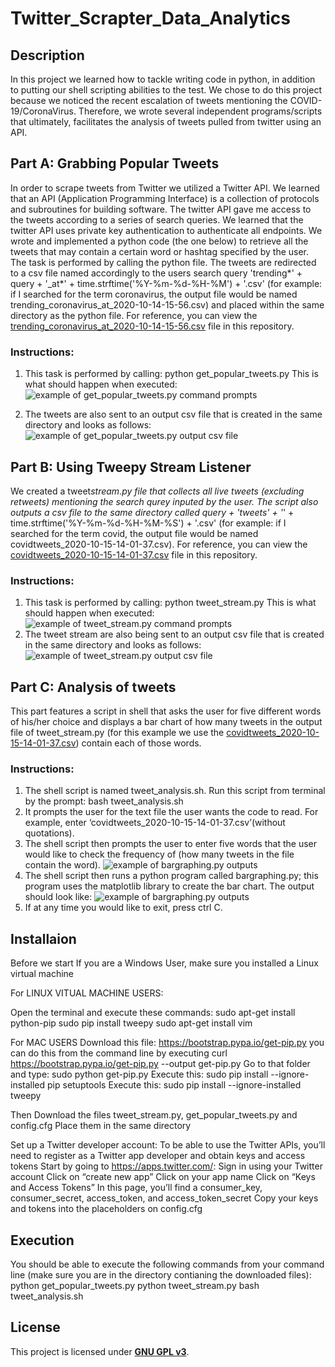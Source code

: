 # Twitter_Scrapter_Data_Analytics

## Description

In this project we learned how to tackle writing code in python, in addition to putting our shell scripting abilities to the test. We chose to do this project because we noticed the recent escalation of tweets mentioning the COVID-19/CoronaVirus. Therefore, we wrote several independent programs/scripts that ultimately, facilitates the analysis of tweets pulled from twitter using an API.

## Part A: Grabbing Popular Tweets

In order to scrape tweets from Twitter we utilized a Twitter API. We learned that an API (Application Programming Interface) is a collection of protocols and subroutines for building software. The twitter API gave me access to the tweets according to a series of search queries. We learned that the twitter API uses private key authentication to authenticate all endpoints. We wrote and implemented a python code (the one below) to retrieve all the tweets that may contain a certain word or hashtag specified by the user. The task is performed by calling the python file. The tweets are redirected to a csv file named accordingly to the users search query 'trending*' + query + '\_at*' + time.strftime('%Y-%m-%d-%H-%M') + '.csv' (for example: if I searched for the term coronavirus, the output file would be named trending_coronavirus_at_2020-10-14-15-56.csv) and placed within the same directory as the python file. For reference, you can view the [trending_coronavirus_at_2020-10-14-15-56.csv](trending_coronavirus_at_2020-10-14-15-56.csv) file in this repository.

### Instructions:

1. This task is performed by calling:
   python get_popular_tweets.py
   This is what should happen when executed:
   ![example of get_popular_tweets.py command prompts](./images/get_popular_tweets_commannd_prompts.png)

2. The tweets are also sent to an output csv file that is created in the same directory and looks as follows:
   ![example of get_popular_tweets.py output csv file](./images/get_popular_tweets_output_ex_img.png)

## Part B: Using Tweepy Stream Listener

We created a tweet*stream.py file that collects all live tweets (excluding retweets) mentioning the search qurey inputed by the user.
The script also outputs a csv file to the same directory called query + 'tweets' + '*' + time.strftime('%Y-%m-%d-%H-%M-%S') + '.csv' (for example: if I searched for the term covid, the output file would be named covidtweets_2020-10-15-14-01-37.csv). For reference, you can view the [covidtweets_2020-10-15-14-01-37.csv](covidtweets_2020-10-15-14-01-37.csv) file in this repository.

### Instructions:

1. This task is performed by calling:
   python tweet_stream.py
   This is what should happen when executed:
   ![example of tweet_stream.py command prompts](./images/tweet_stream_commannd_prompts.png)
2. The tweet stream are also being sent to an output csv file that is created in the same directory and looks as follows:
   ![example of tweet_stream.py output csv file](./images/tweet_stream_output_ex_img.png)

## Part C: Analysis of tweets

This part features a script in shell that asks the user for five different words of his/her choice and displays a bar chart of how many tweets in the output file of tweet_stream.py (for this example we use the [covidtweets_2020-10-15-14-01-37.csv](covidtweets_2020-10-15-14-01-37.csv)) contain each of those words.

### Instructions:

1. The shell script is named tweet_analysis.sh. Run this script from terminal by the prompt: bash tweet_analysis.sh
2. It prompts the user for the text file the user wants the code to read. For example, enter ‘covidtweets_2020-10-15-14-01-37.csv’(without quotations).
3. The shell script then prompts the user to enter five words that the user would like to check the frequency of (how many tweets in the file contain the word).
   ![example of bargraphing.py outputs](./images/tweet_analysis_commannd_prompts.png)
4. The shell script then runs a python program called bargraphing.py; this program uses the matplotlib library to create the bar chart. The output should look like:
   ![example of bargraphing.py outputs](./images/sample_bargraph.png)
5. If at any time you would like to exit, press ctrl C.

## Installaion

Before we start
If you are a Windows User, make sure you installed a Linux virtual machine

For LINUX VITUAL MACHINE USERS:

Open the terminal and execute these commands:
sudo apt-get install python-pip
sudo pip install tweepy
sudo apt-get install vim

For MAC USERS
Download this file: https://bootstrap.pypa.io/get-pip.py you can do this from the command line by executing curl https://bootstrap.pypa.io/get-pip.py --output get-pip.py
Go to that folder and type: sudo python get-pip.py
Execute this: sudo pip install --ignore-installed pip setuptools
Execute this: sudo pip install --ignore-installed tweepy

Then Download the files tweet_stream.py, get_popular_tweets.py and config.cfg
Place them in the same directory

Set up a Twitter developer account:
To be able to use the Twitter APIs, you’ll need to register as a Twitter app developer and obtain keys and access tokens
Start by going to https://apps.twitter.com/:
Sign in using your Twitter account
Click on “create new app”
Click on your app name
Click on “Keys and Access Tokens”
In this page, you’ll find a consumer_key, consumer_secret, access_token, and access_token_secret
Copy your keys and tokens into the placeholders on config.cfg

## Execution

You should be able to execute the following commands from your command line (make sure you are in the directory contianing the downloaded files):
python get_popular_tweets.py
python tweet_stream.py
bash tweet_analysis.sh

## License

This project is licensed under [**GNU GPL v3**](https://choosealicense.com/licenses/gpl-3.0/).
